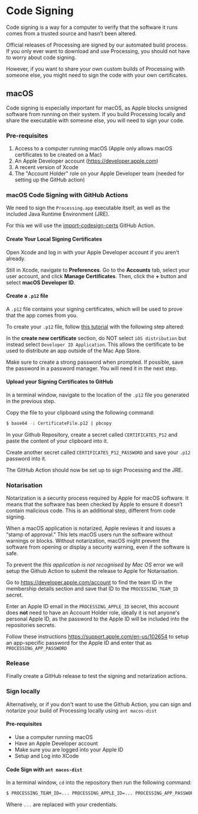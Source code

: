 # Code Signing

Code signing is a way for a computer to verify that the software it runs comes from a trusted source and hasn’t been altered.

Official releases of Processing are signed by our automated build process. If you only ever want to download and use Processing, you should not have to worry about code signing.

However, if you want to share your own custom builds of Processing with someone else, you might need to sign the code with your own certificates.

## macOS

Code signing is especially important for macOS, as Apple blocks unsigned software from running on their system. If you build Processing locally and share the executable with someone else, you will need to sign your code.

### Pre-requisites
1. Access to a computer running macOS (Apple only allows macOS certificates to be created on a Mac)
2. An Apple Developer account (https://developer.apple.com) 
3. A recent version of Xcode
5. The "Account Holder" role on your Apple Developer team (needed for setting up the GitHub action) 

### macOS Code Signing with GitHub Actions

We need to sign the `Processing.app` executable itself, as well as the included Java Runtime Environment (JRE).

For this we will use the [import-codesign-certs](https://github.com/Apple-Actions/import-codesign-certs) GitHub Action.

#### Create Your Local Signing Certificates

Open Xcode and log in with your Apple Developer account if you aren't already.

Still in Xcode, navigate to **Preferences**. Go to the **Accounts** tab, select your user account, and click **Manage Certificates**. Then, click the **+** button and select **macOS Developer ID**.

#### Create a `.p12` file
A `.p12` file contains your signing certificates, which will be used to prove that the app comes from you.

To create your `.p12` file, follow [this tutorial](https://calvium.com/how-to-make-a-p12-file/) with the following step altered:

In the **create new certificate** section, do NOT select `iOS distribution` but instead select `Developer ID Application`. This allows the certificate to be used to distribute an app outside of the Mac App Store.

Make sure to create a strong password when prompted. If possible, save the password in a password manager. You will need it in the next step.

#### Upload your Signing Certificates to GitHub

In a terminal window, navigate to the location of the `.p12` file you generated in the previous step.

Copy the file to your clipboard using the following command:
```bash
$ base64 -i CertificateFile.p12 | pbcopy
```
In your Github Repository, create a secret called `CERTIFICATES_P12` and paste the content of your clipboard into it.

Create another secret called `CERTIFICATES_P12_PASSWORD` and save your `.p12` password into it.

The GitHub Action should now be set up to sign Processing and the JRE.

### Notarisation
Notarization is a security process required by Apple for macOS software. It means that the software has been checked by Apple to ensure it doesn’t contain malicious code. This is an additional step, different from code signing.

When a macOS application is notarized, Apple reviews it and issues a “stamp of approval.” This lets macOS users run the software without warnings or blocks. Without notarization, macOS might prevent the software from opening or display a security warning, even if the software is safe.

To prevent the *this application is not recognised by Mac OS* error we will setup the Github Action to submit the release to Apple for Notarisation.

Go to https://developer.apple.com/account to find the team ID in the membership details section and save that ID to the `PROCESSING_TEAM_ID` secret.

Enter an Apple ID email in the `PROCESSING_APPLE_ID` secret, this account does **not** need to have an Account Holder role, ideally it is not anyone's personal Apple ID, as the password to the Apple ID will be included into the repositories secrets.

Follow these instructions https://support.apple.com/en-us/102654 to setup an app-specific password for the Apple ID and enter that as `PROCESSING_APP_PASSWORD`

### Release

Finally create a GitHub release to test the signing and notarization actions. 

### Sign locally

Alternatively, or if you don't want to use the Github Action, you can sign and notarize your build of Processing locally using `ant macos-dist `

#### Pre-requisites
- Use a computer running macOS
- Have an Apple Developer account
- Make sure you are logged into your Apple ID
- Setup and Log into XCode

#### Code Sign with `ant macos-dist `

In a terminal window, `cd` into the repository then run the following command:

```bash
$ PROCESSING_TEAM_ID=... PROCESSING_APPLE_ID=... PROCESSING_APP_PASSWORD=... ant macos-dist 
```

Where `...` are replaced with your credentials.